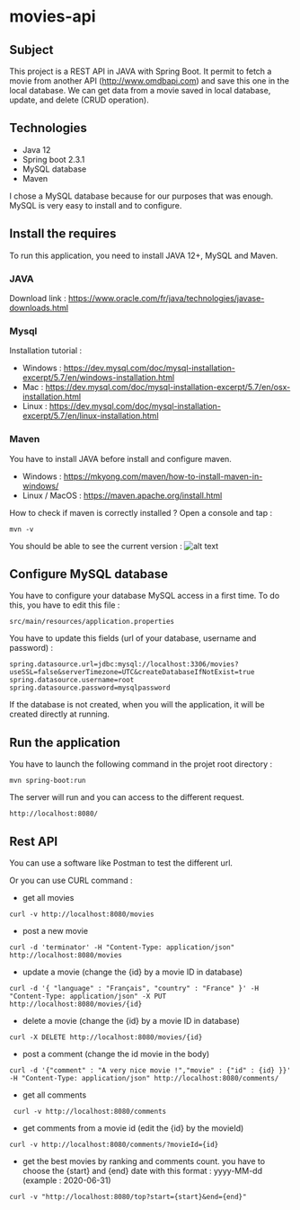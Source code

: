 # movies-api

## Subject
This project is a REST API in JAVA with Spring Boot. It permit to fetch a movie from another API (http://www.omdbapi.com) and save this one in the local database. We can get data from a movie saved in local database, update, and delete (CRUD operation).

## Technologies
- Java 12
- Spring boot 2.3.1
- MySQL database
- Maven

I chose a MySQL database because for our purposes that was enough. MySQL is very easy to install and to configure. 

## Install the requires 
To run this application, you need to install JAVA 12+, MySQL and Maven. 

### JAVA
Download link : https://www.oracle.com/fr/java/technologies/javase-downloads.html

### Mysql 
Installation tutorial :
- Windows : https://dev.mysql.com/doc/mysql-installation-excerpt/5.7/en/windows-installation.html
- Mac : https://dev.mysql.com/doc/mysql-installation-excerpt/5.7/en/osx-installation.html
- Linux : https://dev.mysql.com/doc/mysql-installation-excerpt/5.7/en/linux-installation.html

### Maven
You have to install JAVA before install and configure maven. 
- Windows : https://mkyong.com/maven/how-to-install-maven-in-windows/
- Linux / MacOS : https://maven.apache.org/install.html

How to check if maven is correctly installed ?
Open a console and tap : 
```
mvn -v 
```

You should be able to see the current version : 
![alt text](https://zupimages.net/up/20/27/rgzk.png)

## Configure MySQL database
You have to configure your database MySQL access in a first time. To do this, you have to edit this file : 
```
src/main/resources/application.properties
```

You have to update this fields (url of your database, username and password) : 
```
spring.datasource.url=jdbc:mysql://localhost:3306/movies?useSSL=false&serverTimezone=UTC&createDatabaseIfNotExist=true
spring.datasource.username=root
spring.datasource.password=mysqlpassword
```

If the database is not created, when you will the application, it will be created directly at running.

## Run the application 
You have to launch the following command in the projet root directory : 
```
mvn spring-boot:run
```

The server will run and you can access to the different request. 
```
http://localhost:8080/
```

## Rest API 
You can use a software like Postman to test the different url. 

Or you can use CURL command : 

- get all movies 
```
curl -v http://localhost:8080/movies
```
- post a new movie 
```
curl -d 'terminator' -H "Content-Type: application/json" http://localhost:8080/movies
```

- update a movie (change the {id} by a movie ID in database)
```
curl -d '{ "language" : "Français", "country" : "France" }' -H "Content-Type: application/json" -X PUT http://localhost:8080/movies/{id}
```

- delete a movie (change the {id} by a movie ID in database)
```
curl -X DELETE http://localhost:8080/movies/{id}
```

- post a comment (change the id movie in the body)
```
curl -d '{"comment" : "A very nice movie !","movie" : {"id" : {id} }}' -H "Content-Type: application/json" http://localhost:8080/comments/
```

- get all comments
```
 curl -v http://localhost:8080/comments
```

- get comments from a movie id (edit the {id} by the movieId)
```
curl -v http://localhost:8080/comments/?movieId={id}
```

- get the best movies by ranking and comments count. you have to choose the {start} and {end} date with this format : yyyy-MM-dd (example : 2020-06-31)
```
curl -v "http://localhost:8080/top?start={start}&end={end}"
```



